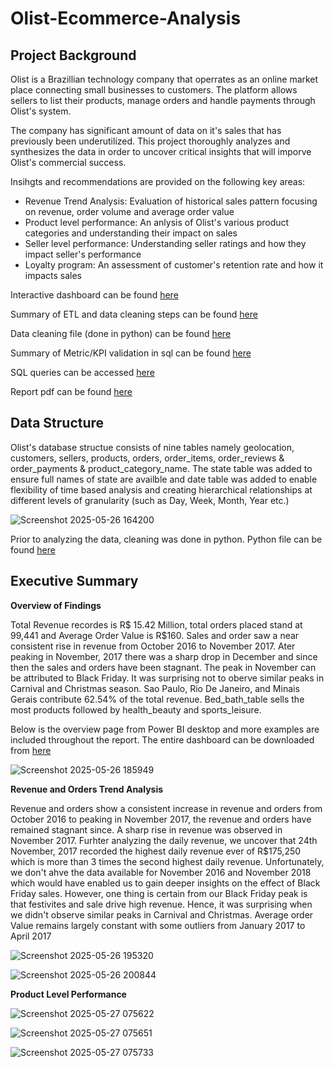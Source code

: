 # Olist-Ecommerce-Analysis

## Project Background
Olist is a Brazillian technology company that operrates as an online market place connecting small businesses to customers. The platform allows sellers to list their products, manage orders and handle payments through Olist's system.

The company has significant amount of data on it's sales that has previously been underutilized. This project thoroughly analyzes and synthesizes the data in order to uncover critical insights that will imporve Olist's commercial success.

Insihgts and recommendations are provided on the following key areas:

- Revenue Trend Analysis: Evaluation of historical sales pattern focusing on revenue, order volume and average order value
- Product level performance: An anlysis of Olist's various product categories and understanding their impact on sales
- Seller level performance: Understanding seller ratings and how they impact seller's performance
- Loyalty program: An assessment of customer's retention rate and how it impacts sales

Interactive dashboard can be found [here](Olist.pbix)

Summary of ETL and data cleaning steps can be found [here](ETL_and_data_cleaning_steps.pdf)

Data cleaning file (done in python) can be found [here](Data_Cleaning_Pandas.ipynb)

Summary of Metric/KPI validation in sql can be found [here](Data_metric_validation.pdf)

SQL queries can be accessed [here](Sql_validation.sql)

Report pdf can be found [here](Olist_report.pdf)


## Data Structure

Olist's database structue consists of nine tables namely geolocation, customers, sellers, products, orders, order_items, order_reviews & order_payments & product_category_name. The state table was added to ensure full names of state are availble and date table was added to enable flexibility of time based analysis and creating hierarchical relationships at different levels of granularity (such as Day, Week, Month, Year etc.)



![Screenshot 2025-05-26 164200](https://github.com/user-attachments/assets/9f75e785-07b6-4a46-93bc-8ba83006730e)

Prior to analyzing the data, cleaning was done in python. Python file can be found [here](Data_cleaning_pandas.pdf)

## Executive Summary

**Overview of Findings**

Total Revenue recordes is R$ 15.42 Million, total orders placed stand at 99,441 and Average Order Value is R$160. Sales and order saw a near consistent rise in revenue from October 2016 to November 2017. Ater peaking in November, 2017 there was a sharp drop in December and since then the sales and orders have been stagnant. The peak in November can be attributed to Black Friday. It was surprising not to oberve similar peaks in Carnival and Christmas season. Sao Paulo, Rio De Janeiro, and Minais Gerais contribute 62.54% of the total revenue. Bed_bath_table sells the most products followed by health_beauty and sports_leisure.

Below is the overview page from Power BI desktop and more examples are included throughout the report. The entire dashboard can be downloaded from [here](Olist.pbix)


![Screenshot 2025-05-26 185949](https://github.com/user-attachments/assets/e2c39b4a-f05c-4ffa-9615-558a2fde0d0c)

**Revenue and Orders Trend Analysis**

Revenue and orders show a consistent increase in revenue and orders from October 2016 to peaking in November 2017, the revenue and orders have remained stagnant since. A sharp rise in revenue was observed in November 2017. Furhter analyzing the daily revenue, we uncover that 24th November, 2017 recorded the highest daily revenue ever of R$175,250 which is more than 3 times the second highest daily revenue. Unfortunately, we don't ahve the data available for November 2016 and November 2018 which would have enabled us to gain deeper insights on the effect of Black Friday sales. However, one thing is certain from our Black Friday peak is that festivites and sale drive high revenue. Hence, it was surprising when we didn't observe similar peaks in Carnival and Christmas. Average order Value remains largely constant with some outliers from January 2017 to April 2017

![Screenshot 2025-05-26 195320](https://github.com/user-attachments/assets/acea2d59-1657-417c-8c5f-679c8e1e6195)

![Screenshot 2025-05-26 200844](https://github.com/user-attachments/assets/c2e3232e-66f7-4ca4-b0e7-1e1731670606)

**Product Level Performance**



![Screenshot 2025-05-27 075622](https://github.com/user-attachments/assets/92876e84-184b-464d-837f-de99faabefbd)

![Screenshot 2025-05-27 075651](https://github.com/user-attachments/assets/6d44dc66-f3c0-4755-bfd6-fc4949d2f31e)

![Screenshot 2025-05-27 075733](https://github.com/user-attachments/assets/f5c911f8-197e-4b1c-a201-5e110431d7ed)




